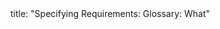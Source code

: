 <frontmatter>
title: "Specifying Requirements: Glossary: What"
</frontmatter>

<include src="navbar.md" boilerplate />

<include src="unit-inPage-asFlat.md" boilerplate />